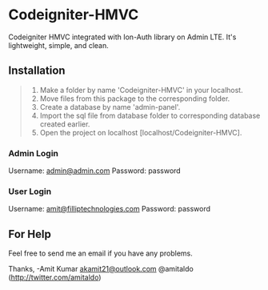 # Codeigniter-HMVC
Codeigniter HMVC integrated with Ion-Auth library on Admin LTE. It's lightweight, simple, and clean.

## Installation

> 1. Make a folder by name 'Codeigniter-HMVC' in your localhost.
> 2. Move files from this package to the corresponding folder.
> 3. Create a database by name 'admin-panel'.
> 4. Import the sql file from database folder to corresponding database created earlier.
> 5. Open the project on localhost [localhost/Codeigniter-HMVC].
    
### Admin Login
Username: admin@admin.com Password: password

### User Login
Username: amit@filliptechnologies.com Password: password

## For Help
Feel free to send me an email if you have any problems.


Thanks, 
-Amit Kumar 
 akamit21@outlook.com
 @amitaldo (http://twitter.com/amitaldo) 
